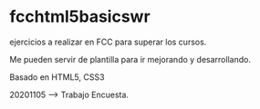 # fcchtml5basicswr
ejercicios a realizar en FCC para superar los cursos.

Me pueden servir de plantilla para ir mejorando y desarrollando.

Basado en HTML5, CSS3

20201105 --> Trabajo Encuesta.
